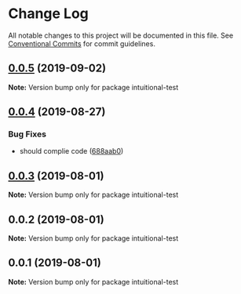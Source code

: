 # Change Log

All notable changes to this project will be documented in this file.
See [Conventional Commits](https://conventionalcommits.org) for commit guidelines.

## [0.0.5](https://github.com/imcuttle/intuitional-test/compare/v0.0.4...v0.0.5) (2019-09-02)

**Note:** Version bump only for package intuitional-test

## [0.0.4](https://github.com/imcuttle/intuitional-test/compare/v0.0.3...v0.0.4) (2019-08-27)

### Bug Fixes

- should complie code ([688aab0](https://github.com/imcuttle/intuitional-test/commit/688aab0))

## [0.0.3](https://github.com/imcuttle/intuitional-test/compare/v0.0.2...v0.0.3) (2019-08-01)

**Note:** Version bump only for package intuitional-test

## 0.0.2 (2019-08-01)

**Note:** Version bump only for package intuitional-test

## 0.0.1 (2019-08-01)

**Note:** Version bump only for package intuitional-test
